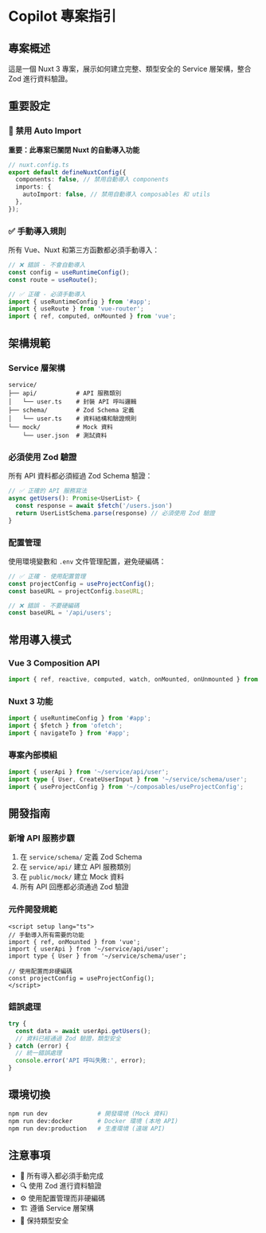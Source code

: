 # Copilot 專案指引

## 專案概述

這是一個 Nuxt 3 專案，展示如何建立完整、類型安全的 Service 層架構，整合 Zod 進行資料驗證。

## 重要設定

### 🚫 禁用 Auto Import

**重要：此專案已關閉 Nuxt 的自動導入功能**

```typescript
// nuxt.config.ts
export default defineNuxtConfig({
  components: false, // 禁用自動導入 components
  imports: {
    autoImport: false, // 禁用自動導入 composables 和 utils
  },
});
```

### ✅ 手動導入規則

所有 Vue、Nuxt 和第三方函數都必須手動導入：

```typescript
// ❌ 錯誤 - 不會自動導入
const config = useRuntimeConfig();
const route = useRoute();

// ✅ 正確 - 必須手動導入
import { useRuntimeConfig } from '#app';
import { useRoute } from 'vue-router';
import { ref, computed, onMounted } from 'vue';
```

## 架構規範

### Service 層架構

```
service/
├── api/           # API 服務類別
│   └── user.ts    # 封裝 API 呼叫邏輯
├── schema/        # Zod Schema 定義
│   └── user.ts    # 資料結構和驗證規則
└── mock/          # Mock 資料
    └── user.json  # 測試資料
```

### 必須使用 Zod 驗證

所有 API 資料都必須經過 Zod Schema 驗證：

```typescript
// ✅ 正確的 API 服務寫法
async getUsers(): Promise<UserList> {
  const response = await $fetch('/users.json')
  return UserListSchema.parse(response) // 必須使用 Zod 驗證
}
```

### 配置管理

使用環境變數和 `.env` 文件管理配置，避免硬編碼：

```typescript
// ✅ 正確 - 使用配置管理
const projectConfig = useProjectConfig();
const baseURL = projectConfig.baseURL;

// ❌ 錯誤 - 不要硬編碼
const baseURL = '/api/users';
```

## 常用導入模式

### Vue 3 Composition API

```typescript
import { ref, reactive, computed, watch, onMounted, onUnmounted } from 'vue';
```

### Nuxt 3 功能

```typescript
import { useRuntimeConfig } from '#app';
import { $fetch } from 'ofetch';
import { navigateTo } from '#app';
```

### 專案內部模組

```typescript
import { userApi } from '~/service/api/user';
import type { User, CreateUserInput } from '~/service/schema/user';
import { useProjectConfig } from '~/composables/useProjectConfig';
```

## 開發指南

### 新增 API 服務步驟

1. 在 `service/schema/` 定義 Zod Schema
2. 在 `service/api/` 建立 API 服務類別
3. 在 `public/mock/` 建立 Mock 資料
4. 所有 API 回應都必須通過 Zod 驗證

### 元件開發規範

```vue
<script setup lang="ts">
// 手動導入所有需要的功能
import { ref, onMounted } from 'vue';
import { userApi } from '~/service/api/user';
import type { User } from '~/service/schema/user';

// 使用配置而非硬編碼
const projectConfig = useProjectConfig();
</script>
```

### 錯誤處理

```typescript
try {
  const data = await userApi.getUsers();
  // 資料已經通過 Zod 驗證，類型安全
} catch (error) {
  // 統一錯誤處理
  console.error('API 呼叫失敗:', error);
}
```

## 環境切換

```bash
npm run dev              # 開發環境 (Mock 資料)
npm run dev:docker       # Docker 環境 (本地 API)
npm run dev:production   # 生產環境 (遠端 API)
```

## 注意事項

- 📝 所有導入都必須手動完成
- 🔍 使用 Zod 進行資料驗證
- ⚙️ 使用配置管理而非硬編碼
- 🏗️ 遵循 Service 層架構
- 📱 保持類型安全
